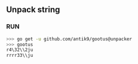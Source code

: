 ## Unpack string

### RUN
```bash
>>> go get -u github.com/antik9/gootus@unpacker
>>> gootus
r4\32\\2ju
rrrr33\\ju
```
